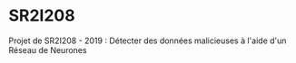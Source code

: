 # SR2I208
Projet de SR2I208 - 2019 : Détecter des données malicieuses à l'aide d'un Réseau de Neurones
